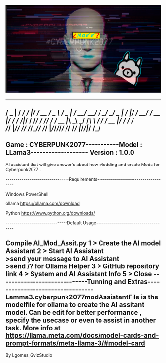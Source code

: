 ![My Image](sdfwerwer.png)
--------------------------------------------------------------------------------
   ___   ____  __  _______  ___    ___   _________________________   _  ________
  / _ | /  _/ /  |/  / __ \/ _ \  / _ | / __/ __/  _/ __/_  __/ _ | / |/ /_  __/
 / __ |_/ /  / /|_/ / /_/ / // / / __ |_\ \_\ \_/ /_\ \  / / / __ |/    / / /   
/_/ |_/___/ /_/  /_/\____/____/ /_/ |_/___/___/___/___/ /_/ /_/ |_/_/|_/ /_/  
--------------------------------------------------------------------------------                                                                                
Game : CYBERPUNK2077-----------Model : LLama3------------------- Version : 1.0.0
-------------------------------------------------------------------------------- 

AI assistant that will give answer's about how Modding and create Mods for Cyberpunk2077 . 
  
--------------------------------Requirements------------------------------------
>
Windows PowerShell
>
ollama 
https://ollama.com/download
>
Python
https://www.python.org/downloads/
>
-------------------------------Default Usage------------------------------------

Compile AI_Mod_Assit.py 
1 > Create the AI model Assistant
2 > Start AI Assistant  
    >send your message to AI Assistant  
    >send /? for Ollama Helper
3 > GitHub repository link
4 > System and AI Assistant Info
5 > Close 
-----------------------------Tunning and Extras---------------------------------
Lamma3.cyberpunk2077modAssistantFile is the modelfile for ollama  to create the AI assitant model.
Can be edit for better performance , specify the usecase or even to assist in another task.
More info at https://llama.meta.com/docs/model-cards-and-prompt-formats/meta-llama-3/#model-card
--------------------------------------------------------------------------------
By Lgomes_GvizStudio




